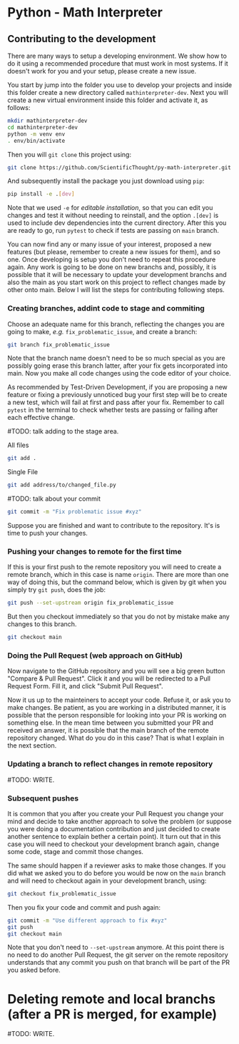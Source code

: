 # Python - Math Interpreter

## Contributing to the development

There are many ways to setup a developing environment. We show how to do it using a recommended procedure that must work in most systems. If it doesn't work for you and your setup, please create a new issue.

You start by jump into the folder you use to develop your projects and inside this folder create a new directory called `mathinterpreter-dev`. Next you will create a new virtual environment inside this folder and activate it, as follows:

```bash
mkdir mathinterpreter-dev
cd mathinterpreter-dev
python -m venv env
. env/bin/activate
```
Then you will `git clone` this project using:

```bash
git clone https://github.com/ScientificThought/py-math-interpreter.git .
```
And subsequently install the package you just download using `pip`:

```bash
pip install -e .[dev]
```
Note that we used `-e` for *editable installation*, so that you can edit you changes and test it without needing to reinstall, and the option `.[dev]` is used to include dev dependencies into the current directory.
After this you are ready to go, run `pytest` to check if tests are passing on `main` branch. 

You can now find any or many issue of your interest, proposed a new features (but please, remember to create a new issues for them), and so one. Once developing is setup you don't need to repeat this procedure again. Any work is going to be done on new branchs and, possibly, it is possible that it will be necessary to update your development branchs and also the main as you start work on this project to reflect changes made by other onto main. Below I will list the steps for contributing following steps. 

### Creating branches, addint code to stage and commiting

Choose an adequate name for this branch, reflecting the changes you are going to make, *e.g.* `fix_problematic_issue`, and create a branch:
```bash
git branch fix_problematic_issue
```
Note that the branch name doesn't need to be so much special as you are possibly going erase this branch latter, after your fix gets incorporated into main. Now you make all code changes using the code editor of your choice. 

As recommended by Test-Driven Development, if you are proposing a new feature or fixing a previously unnoticed bug your first step will be to create a new test, which will fail at first and pass after your fix.
Remember to call `pytest` in the terminal to check whether tests are passing or failing after each effective change.

#TODO: talk adding to the stage area.

All files
```bash
git add .
```

Single File
```bash
git add address/to/changed_file.py
```

#TODO: talk about your commit
```bash
git commit -m "Fix problematic issue #xyz"
```

Suppose you are finished and want to contribute to the repository. It's is time to push your changes.

### Pushing your changes to remote for the first time
If this is your first push to the remote repository you will need to create a remote branch, which in this case is name `origin`. There are more than one way of doing this, but the command below, which is given by git when you simply try `git push`, does the job:
```bash
git push --set-upstream origin fix_problematic_issue
```
But then you checkout immediately so that you do not by mistake make any changes to this branch.
```bash
git checkout main
```

### Doing the Pull Request (web approach on GitHub)
Now navigate to the GitHub repository and you will see a big green button "Compare & Pull Request". 
Click it and you will be redirected to a Pull Request Form. Fill it, and click "Submit Pull Request".

Now it us up to the mainteiners to accept your code. Refuse it, or ask you to make changes. Be patient, as you are working in a distributed manner, it is possible that the person responsible for looking into your PR is working on something else. In the mean time between you submitted your PR and received an answer, it is possible that the main branch of the remote repository changed. What do you do in this case? 
That is what I explain in the next section.

### Updating a branch to reflect changes in remote repository

#TODO: WRITE.

### Subsequent pushes
It is common that you after you create your Pull Request you change your mind and decide to take another approach to solve the problem (or suppose you were doing a documentation contribution and just decided to create another sentence to explain bether a certain point). It turn out that in this case you will need to checkout your development branch again, change some code, stage and commit those changes.

The same should happen if a reviewer asks to make those changes. If you did what we asked you to do before you would be now on the `main` branch and will need to checkout again in your development branch, using:
```bash
git checkout fix_problematic_issue
```
Then you fix your code and commit and push again:
```bash
git commit -m "Use different approach to fix #xyz"
git push
git checkout main
```
Note that you don't need to `--set-upstream` anymore. At this point there is no need to do another Pull Request, the git server on the remote repository understands that any commit you push on that branch 
will be part of the PR you asked before.

# Deleting remote and local branchs (after a PR is merged, for example)

#TODO: WRITE.





